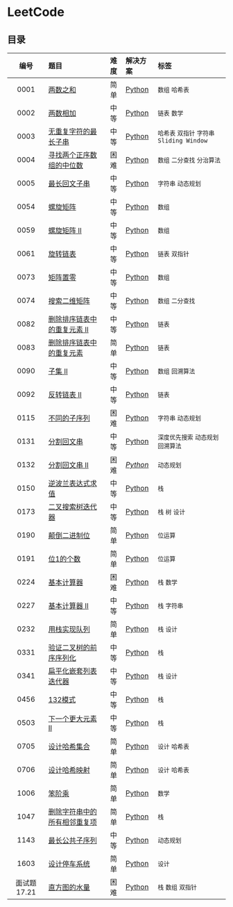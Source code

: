 # LeetCode

## 目录

|编号|题目|难度|解决方案|标签|
|:-:|:--|:-:|:--|:--|
|0001|[两数之和](./0001.Two-Sum/README.md)|简单|[Python](./0001.Two-Sum/0001.Two-Sum.py)|`数组` `哈希表`|
|0002|[两数相加](./0002.Add-Two-Numbers/README.md)|中等|[Python](./0002.Add-Two-Numbers/0002.Add-Two-Numbers.py)|`链表` `数学`|
|0003|[无重复字符的最长子串](./0003.Longest-Substring-Without-Repeating-Characters/README.md)|中等|[Python](./0003.Longest-Substring-Without-Repeating-Characters/0003.Longest-Substring-Without-Repeating-Characters.py)|`哈希表` `双指针` `字符串` `Sliding Window`|
|0004|[寻找两个正序数组的中位数](./0004.Median-of-Two-Sorted-Arrays/README.md)|困难|[Python](./0004.Median-of-Two-Sorted-Arrays/0004.Median-of-Two-Sorted-Arrays.py)|`数组` `二分查找` `分治算法`|
|0005|[最长回文子串](./0005.Longest-Palindromic-Substring/README.md)|中等|[Python](./0005.Longest-Palindromic-Substring/0005.Longest-Palindromic-Substring.py)|`字符串` `动态规划`|
|0054|[螺旋矩阵](./0054.Spiral-Matrix/README.md)|中等|[Python](./0054.Spiral-Matrix/0054.Spiral-Matrix.py)|`数组`|
|0059|[螺旋矩阵 II](./0059.Spiral-Matrix-II/README.md)|中等|[Python](./0059.Spiral-Matrix-II/0059.Spiral-Matrix-II.py)|`数组`|
|0061|[旋转链表](./0061.Rotate-List/README.md)|中等|[Python](./0061.Rotate-List/0061.Rotate-List.py)|`链表` `双指针`|
|0073|[矩阵置零](./0073.Set-Matrix-Zeroes/README.md)|中等|[Python](./0073.Set-Matrix-Zeroes/0073.Set-Matrix-Zeroes.py)|`数组`|
|0074|[搜索二维矩阵](./0074.Search-A-2D-Matrix/README.md)|中等|[Python](./0074.Search-A-2D-Matrix/0074.Search-A-2D-Matrix.py)|`数组` `二分查找`|
|0082|[删除排序链表中的重复元素 II](./0082.Remove-Duplicates-From-Sorted-List-II/README.md)|中等|[Python](./0082.Remove-Duplicates-From-Sorted-List-II/0082.Remove-Duplicates-From-Sorted-List-II.py)|`链表`|
|0083|[删除排序链表中的重复元素](./0083.Remove-Duplicates-From-Sorted-List/README.md)|简单|[Python](./0083.Remove-Duplicates-From-Sorted-List/0083.Remove-Duplicates-From-Sorted-List.py)|`链表`|
|0090|[子集 II](./0090.Subsets-II/README.md)|中等|[Python](./0090.Subsets-II/0090.Subsets-II.py)|`数组` `回溯算法`|
|0092|[反转链表 II](./0092.Reverse-Linked-List-II/README.md)|中等|[Python](./0092.Reverse-Linked-List-II/0092.Reverse-Linked-List-II.py)|`链表`|
|0115|[不同的子序列](./0115.Distinct-Subsequences/README.md)|困难|[Python](./0115.Distinct-Subsequences/0115.Distinct-Subsequences.py)|`字符串` `动态规划`|
|0131|[分割回文串](./0131.Palindrome-Partitioning/README.md)|中等|[Python](./0131.Palindrome-Partitioning/0131.Palindrome-Partitioning.py)|`深度优先搜索` `动态规划` `回溯算法`|
|0132|[分割回文串 II](./0132.Palindrome-Partitioning-II/README.md)|困难|*[Python](./0132.Palindrome-Partitioning-II/0132.Palindrome-Partitioning-II.py)*|`动态规划`|
|0150|[逆波兰表达式求值](./0150.Evaluate-Reverse-Polish-Notation/README.md)|中等|[Python](./0150.Evaluate-Reverse-Polish-Notation/0150.Evaluate-Reverse-Polish-Notation.py)|`栈`|
|0173|[二叉搜索树迭代器](./0173.Binary-Search-Tree-Iterator/README.md)|中等|[Python](./0173.Binary-Search-Tree-Iterator/0173.Binary-Search-Tree-Iterator.py)|`栈` `树` `设计`|
|0190|[颠倒二进制位](./0190.Reverse-Bits/README.md)|简单|[Python](./0190.Reverse-Bits/0190.Reverse-Bits.py)|`位运算`|
|0191|[位1的个数](./0191.Number-Of-1-Bits/README.md)|简单|[Python](./0191.Number-Of-1-Bits/0191.Number-Of-1-Bits.py)|`位运算`|
|0224|[基本计算器](./0224.Basic-Calculator/README.md)|困难|[Python](./0224.Basic-Calculator/0224.Basic-Calculator.py)|`栈` `数学`|
|0227|[基本计算器 II](./0227.Basic-Calculator-II/README.md)|中等|[Python](./0227.Basic-Calculator-II/0227.Basic-Calculator-II.py)|`栈` `字符串`|
|0232|[用栈实现队列](./0232.Implement-Queue-using-Stacks/README.md)|简单|[Python](./0232.Implement-Queue-using-Stacks/0232.Implement-Queue-using-Stacks.py)|`栈` `设计`|
|0331|[验证二叉树的前序序列化](./0331.Verify-Preorder-Serialization-Of-A-Binary-Tree/README.md)|中等|[Python](./0331.Verify-Preorder-Serialization-Of-A-Binary-Tree/0331.Verify-Preorder-Serialization-Of-A-Binary-Tree.py)|`栈`|
|0341|[扁平化嵌套列表迭代器](./0341.Flatten-Nested-List-Iterator/README.md)|中等|[Python](./0341.Flatten-Nested-List-Iterator/0341.Flatten-Nested-List-Iterator.py)|`栈` `设计`|
|0456|[132模式](./0456.132-Pattern/README.md)|中等|[Python](./0456.132-Pattern/0456.132-Pattern.py)|`栈`|
|0503|[下一个更大元素 II](./0503.Next-Greater-Element-II/README.md)|中等|[Python](./0503.Next-Greater-Element-II/0503.Next-Greater-Element-II.py)|`栈`|
|0705|[设计哈希集合](./0705.Design-Hashset/README.md)|简单|[Python](./0705.Design-Hashset/0705.Design-Hashset.py)|`设计` `哈希表`|
|0706|[设计哈希映射](./0706.Design-Hashmap/README.md)|简单|[Python](./0706.Design-Hashmap/0706.Design-Hashmap.py)|`设计` `哈希表`|
|1006|[笨阶乘](./1006.Clumsy-Factorial/README.md)|简单|[Python](./1006.Clumsy-Factorial/1006.Clumsy-Factorial.py)|`数学`|
|1047|[删除字符串中的所有相邻重复项](./1047.Remove-All-Adjacent-Duplicates-In-String/README.md)|简单|[Python](./1047.Remove-All-Adjacent-Duplicates-In-String/1047.Remove-All-Adjacent-Duplicates-In-String.py)|`栈`|
|1143|[最长公共子序列](./1143.Longest-Common-Subsequence/README.md)|中等|[Python](./1143.Longest-Common-Subsequence/1143.Longest-Common-Subsequence.py)|`动态规划`|
|1603|[设计停车系统](./1603.Design-Parking-System/README.md)|简单|[Python](./1603.Design-Parking-System/1603.Design-Parking-System.py)|`设计`|
|面试题 17.21|[直方图的水量](./Interview-Question-17.21.Volume-Of-Histogram-LCCI/README.md)|困难|[Python](./Interview-Question-17.21.Volume-Of-Histogram-LCCI/Interview-Question-17.21.Volume-Of-Histogram-LCCI.py)|`栈` `数组` `双指针`|
